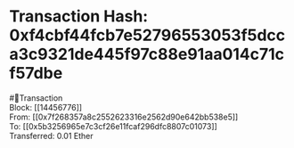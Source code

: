 
Transaction Hash: 0xf4cbf44fcb7e52796553053f5dcca3c9321de445f97c88e91aa014c71cf57dbe
====================================================================================
  
#💸Transaction  
Block: [[14456776]]  
From: [[0x7f268357a8c2552623316e2562d90e642bb538e5]]  
To: [[0x5b3256965e7c3cf26e11fcaf296dfc8807c01073]]  
Transferred: 0.01 Ether
